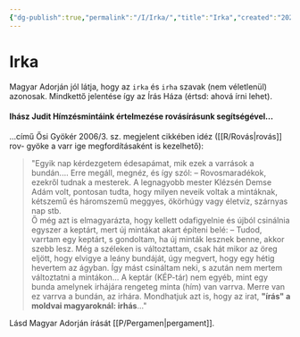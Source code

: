 ```yaml
---
{"dg-publish":true,"permalink":"/I/Irka/","title":"Irka","created":"2024-03-01T22:00","updated":"2024-03-03T15:22"}
---
```



# Irka

Magyar Adorján jól látja, hogy az `irka` és `irha` szavak (nem véletlenül) azonosak. Mindkettő jelentése így az Írás Háza (értsd: ahová írni lehet).  

#### Ihász Judit Hímzésmintáink értelmezése rovásírásunk segítségével...

...című Ősi Gyökér 2006/3. sz. megjelent cikkében idéz ([[R/Rovás\|rovás]] rov- gyöke a varr ige megfordításaként is kezelhető):  
> "Egyik nap kérdezgetem édesapámat, mik ezek a varrások a bundán.... Erre megáll, megnéz, és így szól: – Rovosmaradékok, ezekről tudnak a mesterek. A legnagyobb mester Klézsén Demse Adám volt, pontosan tudta, hogy milyen neveik voltak a mintáknak, kétszemű és háromszemű meggyes, ökörhúgy vagy életvíz, szárnyas nap stb.  
> Ő még azt is elmagyarázta, hogy kellett odafigyelnie és újból csinálnia egyszer a keptárt, mert új mintákat akart építeni belé: – Tudod, varrtam egy keptárt, s gondoltam, ha új minták lesznek benne, akkor szebb lesz. Még a széleken is változtattam, csak hát mikor az öreg eljött, hogy elvigye a leány bundáját, úgy megvert, hogy egy hétig hevertem az ágyban. Így mást csináltam neki, s azután nem mertem változtatni a mintákon... A keptár (KÉP-tár) nem egyéb, mint egy bunda amelynek irhájára rengeteg minta (hím) van varrva. Merre van ez varrva a bundán, az irhára. Mondhatjuk azt is, hogy az irat, **"írás" a moldvai magyaroknál: irhás**..."  

Lásd Magyar Adorján írását [[P/Pergamen\|pergament]].  